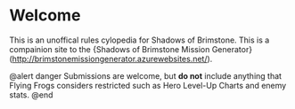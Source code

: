 ﻿# Welcome

This is an unoffical rules cylopedia for Shadows of Brimstone. This is a compainion site to the {Shadows of Brimstone Mission Generator}(http://brimstonemissiongenerator.azurewebsites.net/).

@alert danger
Submissions are welcome, but **do not** include anything that Flying Frogs considers restricted such as Hero Level-Up Charts and enemy stats.
@end


